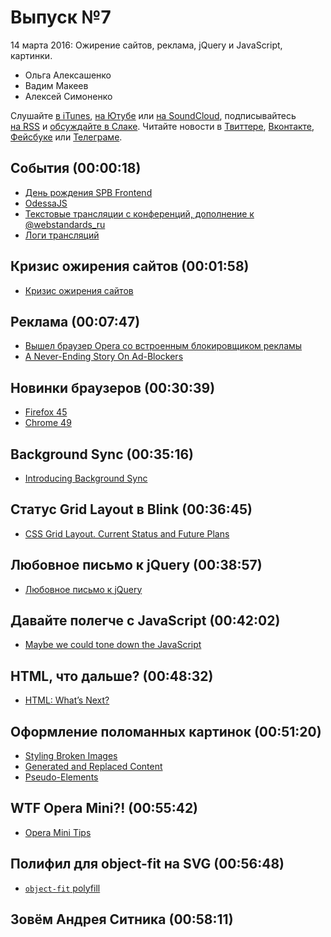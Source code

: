 # Выпуск №7

14 марта 2016: Ожирение сайтов, реклама, jQuery и JavaScript, картинки.

- Ольга Алексашенко
- Вадим Макеев
- Алексей Симоненко

Слушайте [в iTunes](https://itunes.apple.com/ru/podcast/veb-standarty/id1080500016), [на Ютубе](https://www.youtube.com/playlist?list=PLMBnwIwFEFHcwuevhsNXkFTcadeX5R1Go) или [на SoundCloud](https://soundcloud.com/web-standards), подписывайтесь [на RSS](https://web-standards.ru/podcast/feed/) и [обсуждайте в Слаке](http://slack.web-standards.ru/). Читайте новости в [Твиттере](https://twitter.com/webstandards_ru), [Вконтакте](https://vk.com/webstandards_ru), [Фейсбуке](https://www.facebook.com/webstandardsru) или [Телеграме](https://t.me/webstandards_ru).

## События (00:00:18)

- [День рождения SPB Frontend](https://vk.com/spb_frontend_birthday_150316)
- [OdessaJS](https://twitter.com/OdessaJS/status/706957901395415040)
- [Текстовые трансляции с конференций, дополнение к @webstandards_ru](https://twitter.com/webstandards_up)
- [Логи трансляций](https://github.com/web-standards-ru/web-standards-up)

## Кризис ожирения сайтов (00:01:58)

- [Кризис ожирения сайтов](https://habrahabr.ru/post/278655/)

## Реклама (00:07:47)

- [Вышел браузер Opera со встроенным блокировщиком рекламы](https://geektimes.ru/post/272404/)
- [A Never-Ending Story On Ad-Blockers](https://www.smashingmagazine.com/2016/03/never-ending-story-ad-blockers/)

## Новинки браузеров (00:30:39)

- [Firefox 45](http://tanalin.com/blog/2016/03/firefox-45/)
- [Chrome 49](https://youtu.be/GNP-_ncY3ZA)

## Background Sync (00:35:16)

- [Introducing Background Sync](https://developers.google.com/web/updates/2015/12/background-sync)

## Статус Grid Layout в Blink (00:36:45)

- [CSS Grid Layout. Current Status and Future Plans](https://groups.google.com/a/chromium.org/forum/#!msg/blink-dev/y221wJxoh84/qU_el0JRAwAJ)

## Любовное письмо к jQuery (00:38:57)

- [Любовное письмо к jQuery](http://css-live.ru/articles/lyubovnoe-pismo-k-jquery.html)

## Давайте полегче с JavaScript (00:42:02)

- [Maybe we could tone down the JavaScript](https://eev.ee/blog/2016/03/06/maybe-we-could-tone-down-the-javascript/)

## HTML, что дальше? (00:48:32)

- [HTML: What’s Next?](https://www.w3.org/blog/2016/03/html-whats-next/)

## Оформление поломанных картинок (00:51:20)

- [Styling Broken Images](https://bitsofco.de/styling-broken-images/)
- [Generated and Replaced Content](https://www.w3.org/TR/css3-content/)
- [Pseudo-Elements](https://drafts.csswg.org/css-pseudo-4/)

## WTF Opera Mini?! (00:55:42)

- [Opera Mini Tips](http://operamini.tips/)

## Полифил для object-fit на SVG (00:56:48)

- [`object-fit` polyfill](http://codepen.io/jonneal/pen/EKPONK)

## Зовём Андрея Ситника (00:58:11)
